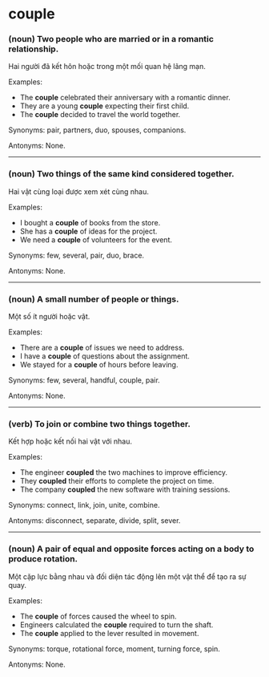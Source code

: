 # couple

### (noun) Two people who are married or in a romantic relationship.

Hai người đã kết hôn hoặc trong một mối quan hệ lãng mạn.

Examples:
- The **couple** celebrated their anniversary with a romantic dinner.
- They are a young **couple** expecting their first child.
- The **couple** decided to travel the world together.

Synonyms: pair, partners, duo, spouses, companions.

Antonyms: None.

---

### (noun) Two things of the same kind considered together.

Hai vật cùng loại được xem xét cùng nhau.

Examples:
- I bought a **couple** of books from the store.
- She has a **couple** of ideas for the project.
- We need a **couple** of volunteers for the event.

Synonyms: few, several, pair, duo, brace.

Antonyms: None.

---

### (noun) A small number of people or things.

Một số ít người hoặc vật.

Examples:
- There are a **couple** of issues we need to address.
- I have a **couple** of questions about the assignment.
- We stayed for a **couple** of hours before leaving.

Synonyms: few, several, handful, couple, pair.

Antonyms: None.

---

### (verb) To join or combine two things together.

Kết hợp hoặc kết nối hai vật với nhau.

Examples:
- The engineer **coupled** the two machines to improve efficiency.
- They **coupled** their efforts to complete the project on time.
- The company **coupled** the new software with training sessions.

Synonyms: connect, link, join, unite, combine.

Antonyms: disconnect, separate, divide, split, sever.

---

### (noun) A pair of equal and opposite forces acting on a body to produce rotation.

Một cặp lực bằng nhau và đối diện tác động lên một vật thể để tạo ra sự quay.

Examples:
- The **couple** of forces caused the wheel to spin.
- Engineers calculated the **couple** required to turn the shaft.
- The **couple** applied to the lever resulted in movement.

Synonyms: torque, rotational force, moment, turning force, spin.

Antonyms: None. 